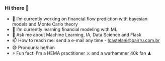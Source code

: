 ### Hi there 👋

- 🔭 I’m currently working on financial flow prediction with bayesian models and Monte Carlo theory
- 🌱 I’m currently learning financial modeling with ML 
- 💬 Ask me about Machine Learning, IA, Data Science and Flask
- 📫 How to reach me: send a e-mail any time - lcastelani@bairru.com.br
- 😄 Pronouns: he/him
- ⚡ Fun fact: I'm a HEMA practitioner ⚔ and a warhammer 40k fan ♟
